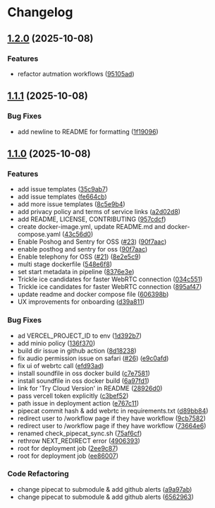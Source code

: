 # Changelog

## [1.2.0](https://github.com/chewwbaka/dograh-copy/compare/dograh-copy-v1.1.1...dograh-copy-v1.2.0) (2025-10-08)


### Features

* refactor autmation workflows ([95105ad](https://github.com/chewwbaka/dograh-copy/commit/95105ade80291f2dc2b5599c241f525973f571a4))

## [1.1.1](https://github.com/chewwbaka/dograh-copy/compare/dograh-copy-v1.1.0...dograh-copy-v1.1.1) (2025-10-08)


### Bug Fixes

* add newline to README for formatting ([1f19096](https://github.com/chewwbaka/dograh-copy/commit/1f19096042ff94f4c5e585dcb27070514c8b46b3))

## [1.1.0](https://github.com/chewwbaka/dograh-copy/compare/dograh-copy-v1.0.0...dograh-copy-v1.1.0) (2025-10-08)


### Features

* add issue templates ([35c9ab7](https://github.com/chewwbaka/dograh-copy/commit/35c9ab7b07896ebff739326a0f8408975877aa9e))
* add issue templates ([fe664cb](https://github.com/chewwbaka/dograh-copy/commit/fe664cb3a69f239212dbd2000868ea54900dbff2))
* add more issue templates ([8c5e9b4](https://github.com/chewwbaka/dograh-copy/commit/8c5e9b426390fb7128bf50f1b5bdc6be691549cf))
* add privacy policy and terms of service links ([a2d02d8](https://github.com/chewwbaka/dograh-copy/commit/a2d02d8326d20eac181a2850c3c2cef53e537ee7))
* add README, LICENSE, CONTRIBUTING ([957cdcf](https://github.com/chewwbaka/dograh-copy/commit/957cdcf3632d04d977eb1dd4926f7774252ee86f))
* create docker-image.yml, update README.md and docker-compose.yaml ([43c56d0](https://github.com/chewwbaka/dograh-copy/commit/43c56d0b95e076d3f920724f139a64d576832d97))
* Enable Poshog and Sentry for OSS ([#23](https://github.com/chewwbaka/dograh-copy/issues/23)) ([90f7aac](https://github.com/chewwbaka/dograh-copy/commit/90f7aac8ad2ed5e771f3c20f4265d4e2e63bae6f))
* enable posthog and sentry for oss ([90f7aac](https://github.com/chewwbaka/dograh-copy/commit/90f7aac8ad2ed5e771f3c20f4265d4e2e63bae6f))
* Enable telephony for OSS ([#21](https://github.com/chewwbaka/dograh-copy/issues/21)) ([8e2e5c9](https://github.com/chewwbaka/dograh-copy/commit/8e2e5c9327655b3c2f34d4fc2708d7ac2a7885f6))
* multi stage dockerfile ([548e6f8](https://github.com/chewwbaka/dograh-copy/commit/548e6f885b159aaa626939942994359a22c663d6))
* set start metadata in pipeline ([8376e3e](https://github.com/chewwbaka/dograh-copy/commit/8376e3e949fc72b682d9b696a6ff640be79d51f9))
* Trickle ice candidates for faster WebRTC connection ([034c551](https://github.com/chewwbaka/dograh-copy/commit/034c551931121ce1689f95dbee42aa4f3763cc49))
* Trickle ice candidates for faster WebRTC connection ([895af47](https://github.com/chewwbaka/dograh-copy/commit/895af4748240fcd8cc2e14b711687d6a821eff2b))
* update readme and docker compose file ([606398b](https://github.com/chewwbaka/dograh-copy/commit/606398b42742e30e2dd347941adeab304c7e5d23))
* UX improvements for onboarding ([d39a811](https://github.com/chewwbaka/dograh-copy/commit/d39a8111a6f364e0ca89f1b6a06459db5134a5c7))


### Bug Fixes

* ad VERCEL_PROJECT_ID to env ([1d392b7](https://github.com/chewwbaka/dograh-copy/commit/1d392b7532c81437ef50867798ddb6382e1b1848))
* add minio policy ([136f370](https://github.com/chewwbaka/dograh-copy/commit/136f370ea218983cf65c3e45f789f6877824d115))
* build dir issue in github action ([8d18238](https://github.com/chewwbaka/dograh-copy/commit/8d18238a320568c03984d69b82dea5723b9f8f06))
* fix audio permission issue on safari ([#26](https://github.com/chewwbaka/dograh-copy/issues/26)) ([e9c0afd](https://github.com/chewwbaka/dograh-copy/commit/e9c0afd517bef7f4c4548c731e0422bd8b949610))
* fix ui of webrtc call ([efd93ad](https://github.com/chewwbaka/dograh-copy/commit/efd93adfa87ebca70c12b291f6e82cc16f1e1596))
* install soundfile in oss docker build ([c7e7581](https://github.com/chewwbaka/dograh-copy/commit/c7e75819f4c10705e700a6ef5cca568f7e3cadd2))
* install soundfile in oss docker build ([6a97fd1](https://github.com/chewwbaka/dograh-copy/commit/6a97fd194e4d5bcca3e626e213d0d4b11f8ec5d4))
* link for 'Try Cloud Version' in README ([28926d0](https://github.com/chewwbaka/dograh-copy/commit/28926d026f3e1514e3f749dfc68df902edbbd5cf))
* pass vercell token explicitly ([c3bef52](https://github.com/chewwbaka/dograh-copy/commit/c3bef522b89cbfe92ef139540f104a1782be58a7))
* path issue in deployment action ([e767c11](https://github.com/chewwbaka/dograh-copy/commit/e767c1147216a130b3b8a70f5283117166542630))
* pipecat commit hash & add webrtc in requirements.txt ([d89bb84](https://github.com/chewwbaka/dograh-copy/commit/d89bb84dd161011bd2d3d050a89db61e60aa6586))
* redirect user to /workflow page if they have workflow ([9cb7582](https://github.com/chewwbaka/dograh-copy/commit/9cb75829cb055582b2c90aca3d61d2493b621b84))
* redirect user to /workflow page if they have workflow ([73664e6](https://github.com/chewwbaka/dograh-copy/commit/73664e6268842af1793a089698ec6306cab7683a))
* renamed check_pipecat_sync.sh ([75af6cf](https://github.com/chewwbaka/dograh-copy/commit/75af6cfa9c833693286ef5d99ce30a6a5ad1cf9c))
* rethrow NEXT_REDIRECT error ([4906393](https://github.com/chewwbaka/dograh-copy/commit/490639309bb93ee9fce081adae753cb9ec8abc0b))
* root for deployment job ([2ee9c87](https://github.com/chewwbaka/dograh-copy/commit/2ee9c879aefd576faf21942b3289a7bf309ab4ff))
* root for deployment job ([ee86007](https://github.com/chewwbaka/dograh-copy/commit/ee86007513254d207ad0181390ccaa887a96d7c4))


### Code Refactoring

* change pipecat to submodule & add github alerts ([a9a97ab](https://github.com/chewwbaka/dograh-copy/commit/a9a97abefb7fee3d909b0111fdb65ff8cec8a530))
* change pipecat to submodule & add github alerts ([6562963](https://github.com/chewwbaka/dograh-copy/commit/6562963018c613c5439c1253374cef83e088d15d))
